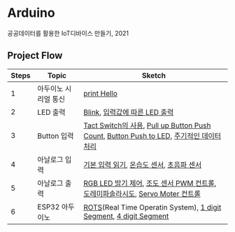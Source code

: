 # Arduino
 공공데이터를 활용한 IoT디바이스 만들기, 2021

## Project Flow
Steps|Topic|Sketch
 ---|---|---
1|아두이노 시리얼 통신|[print Hello](https://github.com/SoyeonHH/Arduino/blob/main/Hello/Hello.ino)
2|LED 출력|[Blink](https://github.com/SoyeonHH/Arduino/blob/main/sketch_blink/sketch_blink.ino), [입력값에 따른 LED 출력](https://github.com/SoyeonHH/Arduino/blob/main/LED_serial_print/LED_serial_print.ino)
3|Button 입력|[Tact Switch의 사용](https://github.com/SoyeonHH/Arduino/blob/main/Tact_switch/Tact_switch.ino), [Pull up Button Push Count](https://github.com/SoyeonHH/Arduino/blob/main/count_pushButton_pullup/count_pushButton_pullup.ino), [Button Push to LED](https://github.com/SoyeonHH/Arduino/blob/main/button_to_led/button_to_led.ino), [주기적인 데이터 처리](https://github.com/SoyeonHH/Arduino/blob/main/Periodic_led_control/Periodic_led_control.ino)
4|아날로그 입력|[기본 입력 읽기](https://github.com/SoyeonHH/Arduino/blob/main/analogRead/analogRead.ino), [온습도 센서](https://github.com/SoyeonHH/Arduino/blob/main/DHT11/DHT11.ino), [초음파 센서](https://github.com/SoyeonHH/Arduino/blob/main/UltraSonic/UltraSonic.ino)
5|아날로그 출력|[RGB LED 밝기 제어](https://github.com/SoyeonHH/Arduino/blob/main/RGB_LED_Control/RGB_LED_Control.ino), [조도 센서 PWM 컨트롤](https://github.com/SoyeonHH/Arduino/blob/main/light_sensor_control/light_sensor_control.ino), [도레미파솔라시도](https://github.com/SoyeonHH/Arduino/blob/main/piezo_tones_sw/piezo_tones_sw.ino), [Servo Moter 컨트롤](https://github.com/SoyeonHH/Arduino/blob/main/servo_moter_control/servo_moter_control.ino)
6|ESP32 아두이노|[ROTS](https://github.com/SoyeonHH/Arduino/blob/main/DHT11/DHT11.ino)(Real Time Operatin System), [1 digit Segment](https://github.com/SoyeonHH/Arduino/blob/main/DHT11/1digitSegment.ino), [4 digit Segment](https://github.com/SoyeonHH/Arduino/blob/main/DHT11/4digitSegment.ino)
